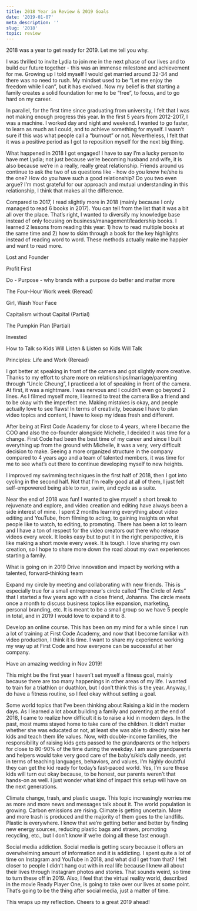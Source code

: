```yaml
---
title: 2018 Year in Review & 2019 Goals
date: '2019-01-07'
meta_description: ''
slug: '2018'
topic: review
---
```


2018 was a year to get ready for 2019. Let me tell you why.

I was thrilled to invite Lydia to join me in the next phase of our lives and to build our future together - this was an immense milestone and achievement for me. Growing up I told myself I would get married around 32-34 and there was no need to rush. My mindset used to be “Let me enjoy the freedom while I can”, but it has evolved. Now my belief is that starting a family creates a solid foundation for me to be “free”, to focus, and to go hard on my career.

In parallel, for the first time since graduating from university, I felt that I was not making enough progress this year. In the first 5 years from 2012-2017, I was a machine. I worked day and night and weekend. I wanted to go faster, to learn as much as I could, and to achieve something for myself. I wasn’t sure if this was what people call a “burnout” or not. Nevertheless, I felt that it was a positive period as I got to reposition myself for the next big thing.

What happened in 2018
I got engaged! I have to say I’m a lucky person to have met Lydia; not just because we’re becoming husband and wife, it is also because we’re in a really, really great relationship. Friends around us continue to ask the two of us questions like - how do you know he/she is the one? How do you have such a good relationship? Do you two even argue? I’m most grateful for our approach and mutual understanding in this relationship, I think that makes all the difference.

Compared to 2017, I read slightly more in 2018 (mainly because I only managed to read 6 books in 2017). You can tell from the list that it was a bit all over the place. That’s right, I wanted to diversify my knowledge base instead of only focusing on business/management/leadership books. I learned 2 lessons from reading this year: 1) how to read multiple books at the same time and 2) how to skim through a book for the key highlights instead of reading word to word. These methods actually make me happier and want to read more.

Lost and Founder

Profit First

Do - Purpose - why brands with a purpose do better and matter more

The Four-Hour Work week (Reread)

Girl, Wash Your Face

Capitalism without Capital (Partial)

The Pumpkin Plan (Partial)

Invested

How to Talk so Kids Will Listen & Listen so Kids Will Talk

Principles: Life and Work (Reread)

I got better at speaking in front of the camera and got slightly more creative. Thanks to my effort to share more on relationships/marriage/parenting through “Uncle Cheung”, I practiced a lot of speaking in front of the camera. At first, it was a nightmare. I was nervous and I couldn’t even go beyond 2 lines. As I filmed myself more, I learned to treat the camera like a friend and to be okay with the imperfect me. Making mistakes is okay, and people actually love to see flaws! In terms of creativity, because I have to plan video topics and content, I have to keep my ideas fresh and different.

After being at First Code Academy for close to 4 years, where I became the COO and also the co-founder alongside Michelle, I decided it was time for a change. First Code had been the best time of my career and since I built everything up from the ground with Michelle, it was a very, very difficult decision to make. Seeing a more organized structure in the company compared to 4 years ago and a team of talented members, it was time for me to see what’s out there to continue developing myself to new heights.

I improved my swimming techniques in the first half of 2018, then I got into cycling in the second half. Not that I’m really good at all of them, I just felt self-empowered being able to run, swim, and cycle as a suite.

Near the end of 2018 was fun! I wanted to give myself a short break to rejuvenate and explore, and video creation and editing have always been a side interest of mine. I spent 2 months learning everything about video editing and YouTube, from filming to acting, to gaining insights on what people like to watch, to editing, to promoting. There has been a lot to learn and I have a ton of respect for the video creators out there who release videos every week. It looks easy but to put it in the right perspective, it is like making a short movie every week. It is tough. I love sharing my own creation, so I hope to share more down the road about my own experiences starting a family.

What is going on in 2019
Drive innovation and impact by working with a talented, forward-thinking team

Expand my circle by meeting and collaborating with new friends. This is especially true for a small entrepreneur's circle called “The Circle of Ants” that I started a few years ago with a close friend, Johanna. The circle meets once a month to discuss business topics like expansion, marketing, personal branding, etc. It is meant to be a small group so we have 5 people in total, and in 2019 I would love to expand it to 8.

Develop an online course. This has been on my mind for a while since I run a lot of training at First Code Academy, and now that I become familiar with video production, I think it is time. I want to share my experience working my way up at First Code and how everyone can be successful at her company.

Have an amazing wedding in Nov 2019!

This might be the first year I haven’t set myself a fitness goal, mainly because there are too many happenings in other areas of my life. I wanted to train for a triathlon or duathlon, but I don’t think this is the year. Anyway, I do have a fitness routine, so I feel okay without setting a goal.

Some world topics that I’ve been thinking about
Raising a kid in the modern days. As I learned a lot about building a family and parenting at the end of 2018, I came to realize how difficult it is to raise a kid in modern days. In the past, most mums stayed home to take care of the children. It didn’t matter whether she was educated or not, at least she was able to directly raise her kids and teach them life values. Now, with double-income families, the responsibility of raising kids gets passed to the grandparents or the helpers for close to 80-90% of the time during the weekday. I am sure grandparents and helpers would take very good care of the baby’s/kid’s daily needs, yet in terms of teaching languages, behaviors, and values, I’m highly doubtful they can get the kid ready for today’s fast-paced world. Yes, I’m sure these kids will turn out okay because, to be honest, our parents weren’t that hands-on as well. I just wonder what kind of impact this setup will have on the next generations.

Climate change, trash, and plastic usage. This topic increasingly worries me as more and more news and messages talk about it. The world population is growing. Carbon emissions are rising. Climate is getting uncertain. More and more trash is produced and the majority of them goes to the landfills. Plastic is everywhere. I know that we’re getting better and better by finding new energy sources, reducing plastic bags and straws, promoting recycling, etc., but I don’t know if we’re doing all these fast enough.

Social media addiction. Social media is getting scary because it offers an overwhelming amount of information and it is addicting. I spent quite a lot of time on Instagram and YouTube in 2018, and what did I get from that? I felt closer to people I didn’t hang out with in real life because I knew all about their lives through Instagram photos and stories. That sounds weird, so time to turn these off in 2019. Also, I feel that the virtual reality world, described in the movie Ready Player One, is going to take over our lives at some point. That’s going to be the thing after social media, just a matter of time.

This wraps up my reflection. Cheers to a great 2019 ahead!
